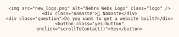 <!DOCTYPE html>
<html lang="en">
<head>
  <meta charset="UTF-8" />
  <meta name="viewport" content="width=device-width, initial-scale=1.0"/>
  <title>Nehra Webs | Premium Site Builder</title>
  <style>
    :root {
      --cream: #fef8f3;
      --coffee: #a67b5b;
      --brown: #7c5c45;
      --text-dark: #3e2e1f;
    }

    * {
      margin: 0;
      padding: 0;
      box-sizing: border-box;
    }

    html, body {
      scroll-behavior: smooth;
      font-family: 'Segoe UI', Tahoma, Geneva, Verdana, sans-serif;
      background-color: var(--cream);
      color: var(--text-dark);
    }

    .hero {
      height: 100vh;
      position: relative;
      overflow: hidden;
      display: flex;
      flex-direction: column;
      justify-content: center;
      align-items: center;
      text-align: center;
      padding: 20px;
    }

    video.background-video {
      position: absolute;
      top: 0; left: 0;
      width: 100%;
      height: 100%;
      object-fit: cover;
      z-index: -1;
      opacity: 0.15;
    }

    .logo {
      width: 120px;
      margin-bottom: 20px;
      border-radius: 12px;
    }

    .namaste {
      font-size: 3rem;
      font-weight: bold;
      color: var(--brown);
      margin-bottom: 20px;
      animation: fadeIn 2s ease;
    }

    .question {
      font-size: 1.5rem;
      margin-bottom: 30px;
      color: var(--text-dark);
    }

    .yes-button {
      padding: 14px 35px;
      font-size: 1.1rem;
      font-weight: 600;
      border: none;
      border-radius: 30px;
      background: var(--coffee);
      color: #fff;
      cursor: pointer;
      transition: all 0.3s ease;
      box-shadow: 0 4px 8px rgba(0,0,0,0.1);
    }

    .yes-button:hover {
      background: var(--brown);
      transform: translateY(-2px);
    }

    .section {
      padding: 60px 20px;
      background-color: #fff9f2;
      text-align: center;
    }

    .section h2 {
      color: var(--brown);
      font-size: 2rem;
      margin-bottom: 20px;
    }

    .contact-buttons {
      display: flex;
      justify-content: center;
      gap: 20px;
      margin-top: 25px;
    }

    .contact-buttons a {
      text-decoration: none;
      padding: 12px 24px;
      background-color: var(--coffee);
      color: white;
      border-radius: 25px;
      font-weight: bold;
      transition: background 0.3s;
    }

    .contact-buttons a:hover {
      background-color: var(--brown);
    }

    @keyframes fadeIn {
      from { opacity: 0; }
      to { opacity: 1; }
    }

    footer {
      background: var(--brown);
      color: #fff;
      text-align: center;
      padding: 20px 10px;
    }
  </style>
</head>
<body>

  <section class="hero">
    <video class="background-video" autoplay loop muted>
      <source src="namaste.mp4" type="video/mp4">
      Your browser does not support the video tag.
    </video>

    <img src="new_logo.png" alt="Nehra Webs Logo" class="logo" />
    <div class="namaste">🙏 Namaste</div>
    <div class="question">Do you want to get a website built?</div>
    <button class="yes-button" onclick="scrollToContact()">Yes</button>
  </section>

  <section class="section" id="contact">
    <h2>Let's Get You Online!</h2>
    <p>Click below to connect with us on your favorite platform:</p>

    <div class="contact-buttons">
      <a href="https://www.instagram.com/rajpalnehra001" target="_blank">Instagram</a>
      <a href="https://wa.me/917851867154 text=I%20need%20a%20website" target="_blank">WhatsApp</a>
    </div>
  </section>

  <footer>
    &copy; 2025 Nehra Webs. Crafted with passion and coffee ☕
  </footer>

  <script>
    function scrollToContact() {
      document.getElementById("contact").scrollIntoView({ behavior: "smooth" });
    }
  </script>

</body>
</html>

